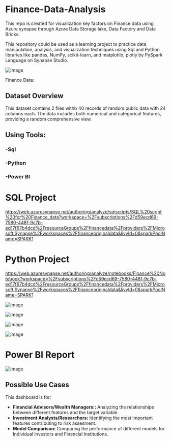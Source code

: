 # Finance-Data-Analysis

This repo is created for visualization key factors on Finance data using Azure synapse through  Azure Data Storage lake, Data Factory and Data Bricks.

This repository could be used as a learning project to practice data manipulation, analysis, and visualization techniques using Sql and Python libraries like pandas, NumPy, scikit-learn, and matplotlib, plotly by PySpark Language on Synapse Studio.

![image](https://github.com/user-attachments/assets/736e8cc7-2b0f-40b7-9924-c1dc59510920)




Finance Data:
## Dataset Overview

This dataset contains  2 files withb 40 records of random public data with 24 columns each. The data includes both numerical and categorical features, providing a random comprehensive view. 

## Using Tools:

### -Sql
### -Python
### -Power BI

# SQL Project

https://web.azuresynapse.net/authoring/analyze/sqlscripts/SQL%20script%20for%20Finance_data?workspace=%2Fsubscriptions%2Fd59ecd69-7580-448f-9c7b-ed17f67b4dcd%2FresourceGroups%2Ffinancedata%2Fproviders%2FMicrosoft.Synapse%2Fworkspaces%2Ffinanceoriginaldata&livyId=0&sparkPoolName=SPARK1


# Python Project

https://web.azuresynapse.net/authoring/analyze/notebooks/Finance%20Notebook?workspace=%2Fsubscriptions%2Fd59ecd69-7580-448f-9c7b-ed17f67b4dcd%2FresourceGroups%2Ffinancedata%2Fproviders%2FMicrosoft.Synapse%2Fworkspaces%2Ffinanceoriginaldata&livyId=0&sparkPoolName=SPARK1


![image](https://github.com/user-attachments/assets/86b3d97c-9cf3-4158-a22e-9eae5cc26ef1)

![image](https://github.com/user-attachments/assets/adfef85b-4680-4d41-af19-12a050551475)

![image](https://github.com/user-attachments/assets/1565b764-3a08-4a57-a863-98e064e37346)

![image](https://github.com/user-attachments/assets/67b9b858-65f5-4537-99ad-fe003f5f03dd)



# Power BI Report


![image](https://github.com/user-attachments/assets/67980876-9bf0-4617-9347-7eefb36de5d9)


## Possible Use Cases

This dashboard is for:
* **Financial Advisors/Wealth Managers::** Analyzing the relationships between different features and the target variable.
* **Investment Analysts/Researchers:** Identifying the most important features contributing to risk assesment.
* **Model Comparison:** Comparing the performance of different models for Individual Investors and Financial Institutions.












